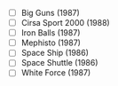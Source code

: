 - [ ] Big Guns (1987)
- [ ] Cirsa Sport 2000 (1988)
- [ ] Iron Balls (1987)
- [ ] Mephisto (1987)
- [ ] Space Ship (1986)
- [ ] Space Shuttle (1986)
- [ ] White Force (1987)
